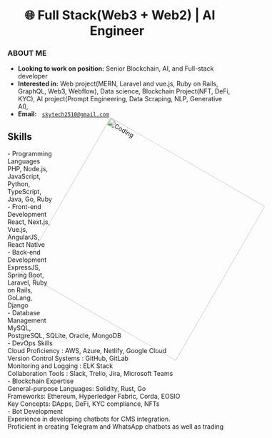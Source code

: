 <h1 align="center">
<div align="center">🌐 Full Stack(Web3 + Web2) | AI Engineer &nbsp;</div>
</h1>




<div>

### ABOUT ME

- **Looking to work on position:** Senior Blockchain, AI, and Full-stack developer
- **Interested in:** Web project(MERN, Laravel and vue.js, Ruby on Rails, GraphQL, Web3, Webflow), Data science, Blockchain Project(NFT, DeFi, KYC), AI project(Prompt Engineering, Data Scraping, NLP, Generative AI),
- **Email:** &nbsp; <a href="mailto:skytech2510@gmail.com" target="_blank">`skytech2510@gmail.com`</a>

## Skills
<img align="right" alt="Coding" width="400" src="https://beige-select-ox-761.mypinata.cloud/ipfs/bafybeiaw7hzve6hcwmjkb7vcvo4wn4pty6btrl7jdtzmvwkbba73sk5swy" style="transform: rotate(30deg);">
   - Programming Languages<br>
         PHP, Node.js, JavaScript, Python, TypeScript, Java, Go, Ruby<br>
   - Front-end Development<br>
         React, Next.js, Vue.js, AngularJS, React Native<br>
   - Back-end Development<br>
         ExpressJS, Spring Boot, Laravel, Ruby on Rails, GoLang, Django<br>
   - Database Management<br>
         MySQL, PostgreSQL, SQLite, Oracle, MongoDB<br>
   - DevOps Skills<br>
         Cloud Proficiency       : AWS, Azure, Netlify, Google Cloud<br>
         Version Control Systems : GitHub, GitLab<br>
         Monitoring and Logging  : ELK Stack<br>
         Collaboration Tools     : Slack, Trello, Jira, Microsoft Teams<br>
   - Blockchain Expertise<br>
         General-purpose Languages: Solidity, Rust, Go<br>
         Frameworks: Ethereum, Hyperledger Fabric, Corda, EOSIO<br>
         Key Concepts: DApps, DeFi, KYC compliance, NFTs<br>
   - Bot Development<br>
         Experience in developing chatbots for CMS integration.<br>
         Proficient in creating Telegram and WhatsApp chatbots as well as trading<br>
</div>
</div>
